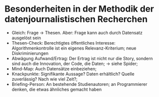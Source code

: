 # Besonderheiten in der Methodik der datenjournalistischen Recherchen
- Gleich: Frage -> Thesen. Aber: Frage kann auch durch Datensatz ausgelöst sein
- Thesen-Check: Berechtigtes öffentliches Interesse: Algorithmenkontrolle ist ein eigenes Relevanz-Kriterium; neue Diskriminierungen
- Abwägung Aufwand/Ertrag: Der Ertrag ist nicht nur die Story, sondern sind auch die Innovation, der Code, die Daten;  -> siehe Spider;
- Mind-Map: Auch Datensätze einbeziehen;
- Knackpunkte: Signifikante Aussage? Daten erhältlich? Quelle zuverlässig? Nach wie viel Zeit?;
- Briefing-Person: An bestehende Studienautoren; an Programmierer denken, die etwas ähnliches gemacht haben
